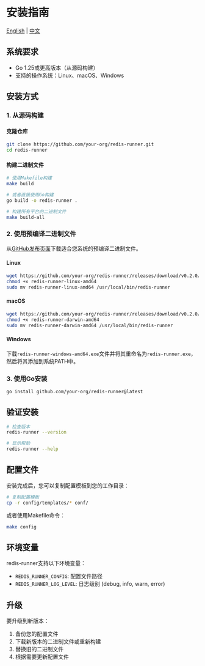 # 安装指南

[English](../en/getting-started/installation.md) | [中文](installation.md)

## 系统要求

- Go 1.25或更高版本（从源码构建）
- 支持的操作系统：Linux、macOS、Windows

## 安装方式

### 1. 从源码构建

#### 克隆仓库

```bash
git clone https://github.com/your-org/redis-runner.git
cd redis-runner
```

#### 构建二进制文件

```bash
# 使用Makefile构建
make build

# 或者直接使用Go构建
go build -o redis-runner .

# 构建所有平台的二进制文件
make build-all
```

### 2. 使用预编译二进制文件

从[GitHub发布页面](https://github.com/your-org/redis-runner/releases)下载适合您系统的预编译二进制文件。

#### Linux

```bash
wget https://github.com/your-org/redis-runner/releases/download/v0.2.0/redis-runner-linux-amd64
chmod +x redis-runner-linux-amd64
sudo mv redis-runner-linux-amd64 /usr/local/bin/redis-runner
```

#### macOS

```bash
wget https://github.com/your-org/redis-runner/releases/download/v0.2.0/redis-runner-darwin-amd64
chmod +x redis-runner-darwin-amd64
sudo mv redis-runner-darwin-amd64 /usr/local/bin/redis-runner
```

#### Windows

下载`redis-runner-windows-amd64.exe`文件并将其重命名为`redis-runner.exe`，然后将其添加到系统PATH中。

### 3. 使用Go安装

```bash
go install github.com/your-org/redis-runner@latest
```

## 验证安装

```bash
# 检查版本
redis-runner --version

# 显示帮助
redis-runner --help
```

## 配置文件

安装完成后，您可以复制配置模板到您的工作目录：

```bash
# 复制配置模板
cp -r config/templates/* conf/
```

或者使用Makefile命令：

```bash
make config
```

## 环境变量

redis-runner支持以下环境变量：

- `REDIS_RUNNER_CONFIG`: 配置文件路径
- `REDIS_RUNNER_LOG_LEVEL`: 日志级别 (debug, info, warn, error)

## 升级

要升级到新版本：

1. 备份您的配置文件
2. 下载新版本的二进制文件或重新构建
3. 替换旧的二进制文件
4. 根据需要更新配置文件